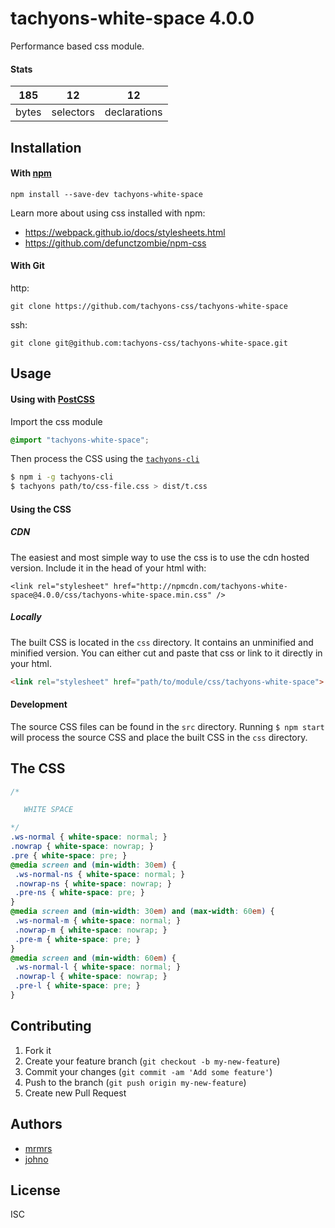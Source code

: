 # tachyons-white-space 4.0.0

Performance based css module.

#### Stats

185 | 12 | 12
---|---|---
bytes | selectors | declarations

## Installation

#### With [npm](https://npmjs.com)

```
npm install --save-dev tachyons-white-space
```

Learn more about using css installed with npm:
* https://webpack.github.io/docs/stylesheets.html
* https://github.com/defunctzombie/npm-css

#### With Git

http:
```
git clone https://github.com/tachyons-css/tachyons-white-space
```

ssh:
```
git clone git@github.com:tachyons-css/tachyons-white-space.git
```

## Usage

#### Using with [PostCSS](https://github.com/postcss/postcss)

Import the css module

```css
@import "tachyons-white-space";
```

Then process the CSS using the [`tachyons-cli`](https://github.com/tachyons-css/tachyons-cli)

```sh
$ npm i -g tachyons-cli
$ tachyons path/to/css-file.css > dist/t.css
```

#### Using the CSS

##### CDN
The easiest and most simple way to use the css is to use the cdn hosted version. Include it in the head of your html with:

```
<link rel="stylesheet" href="http://npmcdn.com/tachyons-white-space@4.0.0/css/tachyons-white-space.min.css" />
```

##### Locally
The built CSS is located in the `css` directory. It contains an unminified and minified version.
You can either cut and paste that css or link to it directly in your html.

```html
<link rel="stylesheet" href="path/to/module/css/tachyons-white-space">
```

#### Development

The source CSS files can be found in the `src` directory.
Running `$ npm start` will process the source CSS and place the built CSS in the `css` directory.

## The CSS

```css
/*

   WHITE SPACE

*/
.ws-normal { white-space: normal; }
.nowrap { white-space: nowrap; }
.pre { white-space: pre; }
@media screen and (min-width: 30em) {
 .ws-normal-ns { white-space: normal; }
 .nowrap-ns { white-space: nowrap; }
 .pre-ns { white-space: pre; }
}
@media screen and (min-width: 30em) and (max-width: 60em) {
 .ws-normal-m { white-space: normal; }
 .nowrap-m { white-space: nowrap; }
 .pre-m { white-space: pre; }
}
@media screen and (min-width: 60em) {
 .ws-normal-l { white-space: normal; }
 .nowrap-l { white-space: nowrap; }
 .pre-l { white-space: pre; }
}
```

## Contributing

1. Fork it
2. Create your feature branch (`git checkout -b my-new-feature`)
3. Commit your changes (`git commit -am 'Add some feature'`)
4. Push to the branch (`git push origin my-new-feature`)
5. Create new Pull Request

## Authors

* [mrmrs](http://mrmrs.io)
* [johno](http://johnotander.com)

## License

ISC

